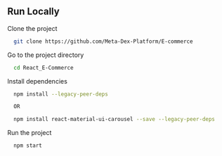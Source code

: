 ## Run Locally

Clone the project

```bash
  git clone https://github.com/Meta-Dex-Platform/E-commerce
```

Go to the project directory

```bash
  cd React_E-Commerce
```

Install dependencies

```bash
  npm install --legacy-peer-deps

  OR 

  npm install react-material-ui-carousel --save --legacy-peer-deps
```
Run the project

```bash
  npm start
```


